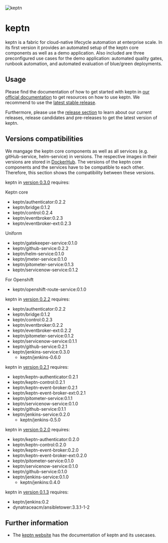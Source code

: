 ![keptn](./assets/keptn.png)

# keptn
keptn is a fabric for cloud-native lifecycle automation at enterprise scale. In its first version it provides an automated setup of the keptn core components as well as a demo application. Also included are three preconfigured use cases for the demo application: automated quality gates, runbook automation, and automated evaluation of blue/green deployments.

## Usage
Please find the documentation of how to get started with keptn in [our official documentation](https://keptn.sh/docs) to get resources on how to use keptn. We recommend to use the [latest stable release](https://github.com/keptn/keptn/releases).

Furthermore, please use the [release section](https://github.com/keptn/keptn/releases) to learn about our current releases, release candidates and pre-releases to get the latest version of keptn.


## Versions compatibilities
We mangage the keptn core components as well as all services (e.g. gitHub-service, helm-service) in versions. The respective images in their versions are stored in [DockerHub](https://hub.docker.com/?namespace=keptn).
The versions of the keptn core components and the services have to be compatible to each other.
Therefore, this section shows the compatibility between these versions.

keptn in [version 0.3.0](https://github.com/keptn/keptn/releases/tag/0.2.1) requires:

Keptn core
- keptn/authenticator:0.2.2
- keptn/bridge:0.1.2
- keptn/control:0.2.4
- keptn/eventbroker:0.2.3
- keptn/eventbroker-ext:0.2.3

Uniform
- keptn/gatekeeper-service:0.1.0
- keptn/github-service:0.2.2
- keptn/helm-service:0.1.0
- keptn/jmeter-service:0.1.0
- keptn/pitometer-service:0.1.3
- keptn/servicenow-service:0.1.2

For Openshift
- keptn/openshift-route-service:0.1.0

keptn in [version 0.2.2](https://github.com/keptn/keptn/releases/tag/0.2.2) requires:
- keptn/authenticator:0.2.2
- keptn/bridge:0.1.2
- keptn/control:0.2.3
- keptn/eventbroker:0.2.2
- keptn/eventbroker-ext:0.2.2
- keptn/pitometer-service:0.1.2
- keptn/servicenow-service:0.1.1
- keptn/github-service:0.2.1 
- keptn/jenkins-service:0.3.0
  - keptn/jenkins-0.6.0
  
keptn in [version 0.2.1](https://github.com/keptn/keptn/releases/tag/0.2.1) requires:
- keptn/keptn-authenticator:0.2.1
- keptn/keptn-control:0.2.1
- keptn/keptn-event-broker:0.2.1
- keptn/keptn-event-broker-ext:0.2.1
- keptn/pitometer-service:0.1.1 
- keptn/servicenow-service:0.1.0
- keptn/github-service:0.1.1 
- keptn/jenkins-service:0.2.0
  - keptn/jenkins-0.5.0

keptn in [version 0.2.0](https://github.com/keptn/keptn/releases/tag/0.2.0) requires:
- keptn/keptn-authenticator:0.2.0
- keptn/keptn-control:0.2.0
- keptn/keptn-event-broker:0.2.0
- keptn/keptn-event-broker-ext:0.2.0
- keptn/pitometer-service:0.1.0
- keptn/servicenow-service:0.1.0
- keptn/github-service:0.1.0
- keptn/jenkins-service:0.1.0
    - keptn/jenkins:0.4.0

keptn in [version 0.1.3](https://github.com/keptn/keptn/tree/0.1.3) requires:
- keptn/jenkins:0.2
- dynatraceacm/ansibletower:3.3.1-1-2

## Further information
* The [keptn website](https://keptn.sh) has the documentation of keptn and its usecases.

